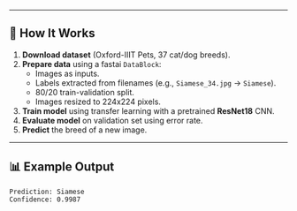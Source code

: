 
---

## 🚀 How It Works
1. **Download dataset** (Oxford-IIIT Pets, 37 cat/dog breeds).  
2. **Prepare data** using a fastai `DataBlock`:  
   - Images as inputs.  
   - Labels extracted from filenames (e.g., `Siamese_34.jpg` → `Siamese`).  
   - 80/20 train-validation split.  
   - Images resized to 224x224 pixels.  
3. **Train model** using transfer learning with a pretrained **ResNet18** CNN.  
4. **Evaluate model** on validation set using error rate.  
5. **Predict** the breed of a new image.  

---

## 📊 Example Output
```text
Prediction: Siamese
Confidence: 0.9987
